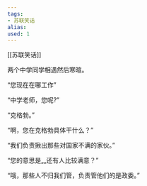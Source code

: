```yaml
---
tags: 
- 苏联笑话 
alias:
used: 1
---
```

[[苏联笑话]]


两个中学同学相遇然后寒暄。

“您现在在哪工作”

“中学老师，您呢?”

“克格勃。”

“啊，您在克格勃具体干什么？”

“我们负责揪出那些对国家不满的家伙。”

“您的意思是„„还有人比较满意？”

“哦，那些人不归我们管，负责管他们的是政委。” 

